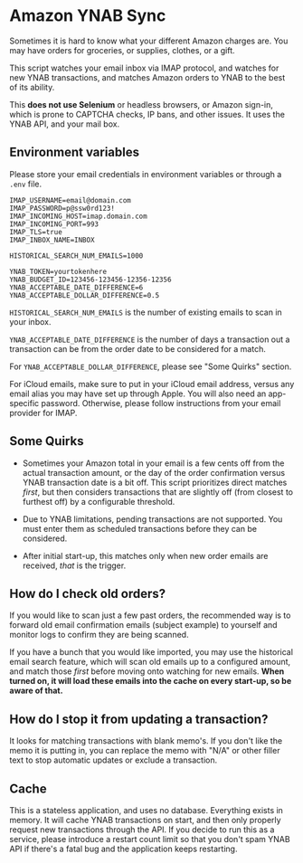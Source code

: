 # Amazon YNAB Sync

Sometimes it is hard to know what your different Amazon charges are. You may have orders for groceries, or supplies, clothes, or a gift.

This script watches your email inbox via IMAP protocol, and watches for new YNAB transactions, and matches Amazon orders to YNAB to the best of its ability.

This **does not use Selenium** or headless browsers, or Amazon sign-in, which is prone to CAPTCHA checks, IP bans, and other issues. It uses the YNAB API, and your mail box.

## Environment variables

Please store your email credentials in environment variables or through a `.env` file. 

```
IMAP_USERNAME=email@domain.com
IMAP_PASSWORD=p@ssw0rd123!
IMAP_INCOMING_HOST=imap.domain.com
IMAP_INCOMING_PORT=993
IMAP_TLS=true
IMAP_INBOX_NAME=INBOX

HISTORICAL_SEARCH_NUM_EMAILS=1000

YNAB_TOKEN=yourtokenhere
YNAB_BUDGET_ID=123456-123456-12356-12356
YNAB_ACCEPTABLE_DATE_DIFFERENCE=6
YNAB_ACCEPTABLE_DOLLAR_DIFFERENCE=0.5
```

`HISTORICAL_SEARCH_NUM_EMAILS` is the number of existing emails to scan in your inbox.

`YNAB_ACCEPTABLE_DATE_DIFFERENCE` is the number of days a transaction out a transaction can be from the order date to be considered for a match.

For `YNAB_ACCEPTABLE_DOLLAR_DIFFERENCE`, please see "Some Quirks" section.

For iCloud emails, make sure to put in your iCloud email address, versus any email alias you may have set up through Apple. You will also need an app-specific password. Otherwise, please follow instructions from your email provider for IMAP.

## Some Quirks

- Sometimes your Amazon total in your email is a few cents off from the actual transaction amount, or the day of the order confirmation versus YNAB transaction date is a bit off. This script prioritizes direct matches _first_, but then considers transactions that are slightly off (from closest to furthest off) by a configurable threshold.

- Due to YNAB limitations, pending transactions are not supported. You must enter them as scheduled transactions before they can be considered.

- After initial start-up, this matches only when new order emails are received, _that_ is the trigger.

## How do I check old orders?

If you would like to scan just a few past orders, the recommended way is to forward old email confirmation emails (subject example) to yourself and monitor logs to confirm they are being scanned.

If you have a bunch that you would like imported, you may use the historical email search feature, which will scan old emails up to a configured amount, and match those _first_ before moving onto watching for new emails. **When turned on, it will load these emails into the cache on every start-up, so be aware of that.**

## How do I stop it from updating a transaction?

It looks for matching transactions with blank memo's. If you don't like the memo it is putting in, you can replace the memo with "N/A" or other filler text to stop automatic updates or exclude a transaction.

## Cache

This is a stateless application, and uses no database. Everything exists in memory. It will cache YNAB transactions on start, and then only properly request new transactions through the API. If you decide to run this as a service, please introduce a restart count limit so that you don't spam YNAB API if there's a fatal bug and the application keeps restarting.